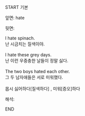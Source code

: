 START
기본

앞면:
hate


뒷면:
<div>I hate spinach. </div><div>난 시금치는 질색이야.</div><div><br></div><div><div>I hate these grey days. </div><div><div>난 이런 우중충한 날들이 정말 싫다.</div></div></div><div><br></div><div><div>The two boys hated each other. </div><div>그 두 남자애들은 서로 미워했다.</div></div><div><br></div><div>몹시 싫어하다[질색하다] , 미워[증오]하다</div>


해석:
<!--ID: 1746614454036-->
END